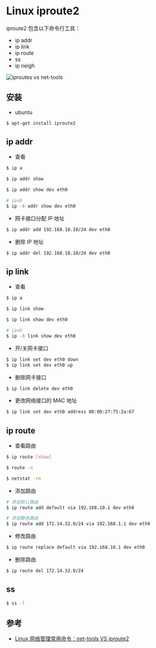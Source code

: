 # Linux iproute2

iproute2 包含以下命令行工具：

* ip addr
* ip link
* ip route
* ss
* ip neigh

![iproutes vs net-tools](../.images/iproute2-vs-nettools.png)

## 安装

* ubuntu

```sh
$ apt-get install iproute2
```

## ip addr

* 查看

```sh
$ ip a

$ ip addr show

$ ip addr show dev eth0

# ipv6
$ ip -6 addr show dev eth0
```

* 网卡接口分配 IP 地址

```sh
$ ip addr add 192.168.10.10/24 dev eth0
```

* 删除 IP 地址

```sh
$ ip addr del 192.168.10.10/24 dev eth0
```

## ip link

* 查看

```sh
$ ip a

$ ip link show

$ ip link show dev eth0

# ipv6
$ ip -6 link show dev eth0
```

* 开/关网卡接口

```sh
$ ip link set dev eth0 down
$ ip link set dev eth0 up
```

* 删除网卡接口

```sh
$ ip link delete dev eth0
```

* 更改网络接口的 MAC 地址

```sh
$ ip link set dev eth0 address 08:00:27:75:2a:67
```

## ip route

* 查看路由

```sh
$ ip route [show]

$ route -n

$ netstat -rn
```

* 添加路由

```sh
# 添加默认路由
$ ip route add default via 192.168.10.1 dev eth0

# 添加静态路由
$ ip route add 172.14.32.0/24 via 192.168.1.1 dev eth0
```

* 修改路由

```sh
$ ip route replace default via 192.168.10.1 dev eth0
```

* 删除路由

```sh
$ ip route del 172.14.32.0/24
```

## ss

```sh
$ ss -l
```

## 参考

* [Linux 网络管理常用命令：net-tools VS iproute2](http://www.cnblogs.com/wonux/p/6268134.html)